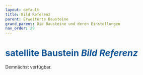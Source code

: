```yaml
---
layout: default
title: Bild Referenz
parent: Erweiterte Bausteine
grand_parent: Die Bausteine und deren Einstellungen
nav_order: 29
---
```


# <span style="color:#0b5394"><span class="material-icons">satellite</span> **Baustein *Bild Referenz***</span>

Demnächst verfügbar.